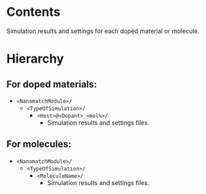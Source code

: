 # Contents
Simulation results and settings for each doped material or molecule.

# Hierarchy
## For doped materials:
- `<NanomatchModule>/`
    - `<TypeOfSimulation>/`
        - `<Host>@<Dopant>_<mol%>/`
            - Simulation results and settings files.

## For molecules:
- `<NanomatchModule>/`
    - `<TypeOfSimulation>/`
        - `<MoleculeName>/`
            - Simulation results and settings files.
